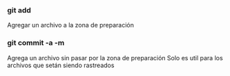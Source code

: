 ### git add
Agregar un archivo a la zona de preparación

### git commit -a -m
Agrega un archivo sin pasar por la zona de preparación
Solo es util para los archivos que setán siendo rastreados
